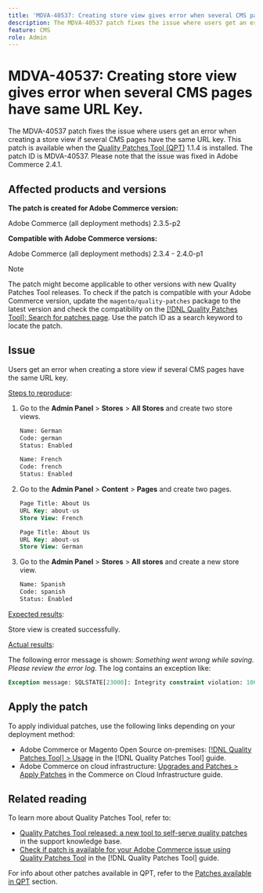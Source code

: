 ```yaml
---
title: 'MDVA-40537: Creating store view gives error when several CMS pages have same URL Key.'
description: The MDVA-40537 patch fixes the issue where users get an error when creating a store view if several CMS pages have the same URL key. This patch is available when the [Quality Patches Tool (QPT)](https://experienceleague.adobe.com/en/docs/commerce-knowledge-base/kb/announcements/commerce-announcements/magento-quality-patches-released-new-tool-to-self-serve-quality-patches) 1.1.4 is installed. The patch ID is MDVA-40537. Please note that the issue was fixed in Adobe Commerce 2.4.1.
feature: CMS
role: Admin
---
```

# MDVA-40537: Creating store view gives error when several CMS pages have same URL Key.

The MDVA-40537 patch fixes the issue where users get an error when creating a store view if several CMS pages have the same URL key. This patch is available when the [Quality Patches Tool (QPT)](https://experienceleague.adobe.com/en/docs/commerce-knowledge-base/kb/announcements/commerce-announcements/magento-quality-patches-released-new-tool-to-self-serve-quality-patches) 1.1.4 is installed. The patch ID is MDVA-40537. Please note that the issue was fixed in Adobe Commerce 2.4.1.

## Affected products and versions

**The patch is created for Adobe Commerce version:**

Adobe Commerce (all deployment methods) 2.3.5-p2

**Compatible with Adobe Commerce versions:**

Adobe Commerce (all deployment methods) 2.3.4 - 2.4.0-p1

>[!NOTE]
>
>The patch might become applicable to other versions with new Quality Patches Tool releases. To check if the patch is compatible with your Adobe Commerce version, update the `magento/quality-patches` package to the latest version and check the compatibility on the [[!DNL Quality Patches Tool]: Search for patches page](https://experienceleague.adobe.com/en/docs/commerce-knowledge-base/kb/announcements/commerce-announcements/magento-quality-patches-released-new-tool-to-self-serve-quality-patches). Use the patch ID as a search keyword to locate the patch.


## Issue

Users get an error when creating a store view if several CMS pages have the same URL key.

<u>Steps to reproduce</u>:

1. Go to the **Admin Panel** > **Stores** > **All Stores** and create two store views.

    ```sql
    Name: German
    Code: german
    Status: Enabled
    ```

    ```sql
    Name: French
    Code: french
    Status: Enabled
    ```

1. Go to the **Admin Panel** > **Content** > **Pages** and create two pages.

    ```sql
    Page Title: About Us
    URL Key: about-us
    Store View: French
    ```

    ```sql
    Page Title: About Us
    URL Key: about-us
    Store View: German
    ```

1. Go to the **Admin Panel** > **Stores** > **All stores** and create a new store view.

    ```sql
    Name: Spanish
    Code: spanish
    Status: Enabled
    ```

<u>Expected results</u>:

Store view is created successfully.

<u>Actual results</u>:

The following error message is shown: *Something went wrong while saving. Please review the error log.* The log contains an exception like:

```sql
Exception message: SQLSTATE[23000]: Integrity constraint violation: 1062 Duplicate entry 'about-us-4' for key 'URL_REWRITE_REQUEST_PATH_STORE_ID', query was: INSERT  INTO }}url_rewrite{{ (}}redirect_type{{,}}is_autogenerated{{,}}metadata{{,}}description{{,}}store_id{{,}}entity_type{{,}}entity_id{{,}}request_path{{,}}target_path{{) VALUES (?, ?, ?, ?, ?, ?, ?, ?, ?), (?, ?, ?, ?, ?, ?, ?, ?, ?), (?, ?, ?, ?, ?, ?, ?, ?, ?), (?, ?, ?, ?, ?, ?, ?, ?, ?), (?, ?, ?, ?, ?, ?, ?, ?, ?), (?, ?, ?, ?, ?, ?, ?, ?, ?)
```

## Apply the patch

To apply individual patches, use the following links depending on your deployment method:

* Adobe Commerce or Magento Open Source on-premises: [[!DNL Quality Patches Tool] > Usage](/help/tools/quality-patches-tool/usage.md) in the [!DNL Quality Patches Tool] guide.
* Adobe Commerce on cloud infrastructure: [Upgrades and Patches > Apply Patches](https://experienceleague.adobe.com/docs/commerce-cloud-service/user-guide/develop/upgrade/apply-patches.html) in the Commerce on Cloud Infrastructure guide.

## Related reading

To learn more about Quality Patches Tool, refer to:

* [Quality Patches Tool released: a new tool to self-serve quality patches](https://experienceleague.adobe.com/en/docs/commerce-knowledge-base/kb/announcements/commerce-announcements/magento-quality-patches-released-new-tool-to-self-serve-quality-patches) in the support knowledge base.
* [Check if patch is available for your Adobe Commerce issue using Quality Patches Tool](/help/tools/quality-patches-tool/patches-available-in-qpt/check-patch-for-magento-issue-with-magento-quality-patches.md) in the [!DNL Quality Patches Tool] guide.

For info about other patches available in QPT, refer to the [Patches available in QPT](https://experienceleague.adobe.com/tools/commerce-quality-patches/index.html) section.
